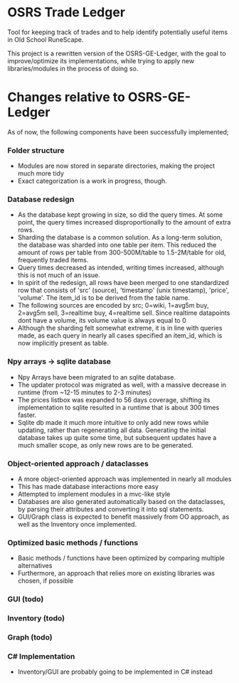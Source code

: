# OSRS Trade Ledger
Tool for keeping track of trades and to help identify potentially useful items in Old School RuneScape.

This project is a rewritten version of the OSRS-GE-Ledger, with the goal to improve/optimize its implementations, while 
trying to apply new libraries/modules in the process of doing so.



# Changes relative to OSRS-GE-Ledger

As of now, the following components have been successfully implemented;
### Folder structure
- Modules are now stored in separate directories, making the project much more tidy
- Exact categorization is a work in progress, though.


### Database redesign
- As the database kept growing in size, so did the query times. At some point, the query times increased disproportionally
    to the amount of extra rows.
- Sharding the database is a common solution. As a long-term solution, the database was sharded into one table per item.
    This reduced the amount of rows per table from 300-500M/table to 1.5-2M/table for old, frequently traded items.
- Query times decreased as intended, writing times increased, although this is not much of an issue.
- In spirit of the redesign, all rows have been merged to one standardized row that consists of 'src' (source), 
   'timestamp' (unix timestamp), 'price', 'volume'. The item_id is to be derived from the table name.
- The following sources are encoded by src; 0=wiki, 1=avg5m buy, 2=avg5m sell, 3=realtime buy, 4=realtime sell. Since
   realtime datapoints dont have a volume, its volume value is always equal to 0
- Although the sharding felt somewhat extreme, it is in line with queries made, as each query in nearly all cases
   specified an item_id, which is now implicitly present as table.

### Npy arrays -> sqlite database
- Npy Arrays have been migrated to an sqlite database. 
- The updater protocol was migrated as well, with a massive decrease in runtime (from ~12-15 minutes to 2-3 minutes)
- The prices listbox was expanded to 56 days coverage, shifting its implementation to sqlite resulted in a runtime that
   is about 300 times faster.
- Sqlite db made it much more intuitive to only add new rows while updating, rather than regenerating all data.
   Generating the initial database takes up quite some time, but subsequent updates have a much smaller scope, as only 
    new rows are to be generated.

### Object-oriented approach / dataclasses
- A more object-oriented approach was implemented in nearly all modules
- This has made database interactions more easy
- Attempted to implement modules in a mvc-like style
- Databases are also generated automatically based on the dataclasses, by parsing their attributes and converting it 
  into sql statements.
- GUI/Graph class is expected to benefit massively from OO approach, as well as the Inventory once implemented.

### Optimized basic methods / functions
- Basic methods / functions have been optimized by comparing multiple alternatives
- Furthermore, an approach that relies more on existing libraries was chosen, if possible

### GUI (todo)


### Inventory (todo)


### Graph (todo)


### C# Implementation
- Inventory/GUI are probably going to be implemented in C# instead
